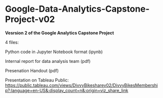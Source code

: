 # Google-Data-Analytics-Capstone-Project-v02

**Vesrsion 2 of the Google Analytics Capstone Project**

4 files:

Python code in Jupyter Notebook format (ipynb)

Internal report for data analysis team (pdf)

Presenation Handout (pdf)

Presentation on Tableau Public: https://public.tableau.com/views/DivvyBikesharev02/DivvyBikesMembership?:language=en-US&:display_count=n&:origin=viz_share_link
